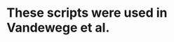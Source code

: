 
# These scripts were used in Vandewege et al. <title> <year>

# Overall pipeline pseudocode to calculate Zscores  

bamToBed -i <mappedPirna.bam> > <mappedPirna.bed>

normPi.py <mappedPirna.bed> > <mappedPirna.bed2>

intersectBed -a <mappedPirna.bed2> -b <TEannos.gtf> -wa -wb > <piTEintersect.out>

splitIntersect.py <piTEintersect.out>

for i in TEfamilyIntersects; do piZscrore.py $i; done >> <Zscore.out>

# Individual script descriptions  

## normPi.py 
This script will read in a small RNA BED file, normalize piRNA count data as parts per million (ppm),  
record how many locations a piRNA mapped to, and create a 2nd bed file with the ppm and map count information on each line.  
  
Usage:  
`normPi.py <input.bed> > <output.bed2>`  

## splitIntersect.py  
After intersecting mapped small RNAs and TE annotatios, I use this script to split the intersect file  
into individual TE family files.  

Usage:  
`splitIntersect.py <intersectBed.out>`  

## piZscore.py
This script calculates 10nt overlap Zscores among overlapping piRNAs for an entire TE family.  
This reads a bed2 file  
  
Usage:  
`piZscore.py <input.bed2> > <Zscore.out>`

